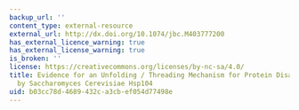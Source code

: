 ```yaml
---
backup_url: ''
content_type: external-resource
external_url: http://dx.doi.org/10.1074/jbc.M403777200
has_external_licence_warning: true
has_external_license_warning: true
is_broken: ''
license: https://creativecommons.org/licenses/by-nc-sa/4.0/
title: Evidence for an Unfolding / Threading Mechanism for Protein Disaggregation
  by Saccharomyces Cerevisiae Hsp104
uid: b03cc78d-4689-432c-a3cb-ef054d77498e
---
```

